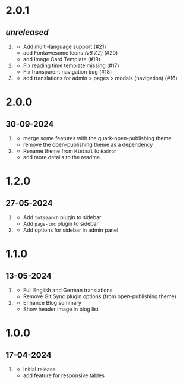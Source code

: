 # 2.0.1
##  _unreleased_
1. [](#new)
   - Add multi-language support (#21)
   - add Fontawesome Icons _(v6.7.2)_ (#20)
   - add Image Card Template (#19)
1. [](#bugfix)
   - Fix reading time template missing (#17)
   - Fix transparent navigation bug (#18)
1. [](#improved)
   - add translations for admin > pages > modals (navigation) (#16)

# 2.0.0
##  30-09-2024
1. [](#new)
   - merge some features with the quark-open-publishing theme
   - remove the open-publishing theme as a dependency
1. [](#improved)
   - Rename theme from `Minimal` to `Hadron`
   - add more details to the readme

# 1.2.0
##  27-05-2024
1. [](#new)
   - Add `tntsearch` plugin to sidebar
   - Add `page-toc` plugin to sidebar
2. [](#improved)
   - Add options for sidebar in admin panel

# 1.1.0
##  13-05-2024
1. [](#new)
   - Full English and German translations
   - Remove Git Sync plugin options (from open-publishing theme)
2. [](#improved)
   - Enhance Blog summary
   - Show header image in blog list

# 1.0.0
##  17-04-2024
1. [](#new)
   - Initial release
   - add feature for responsive tables
